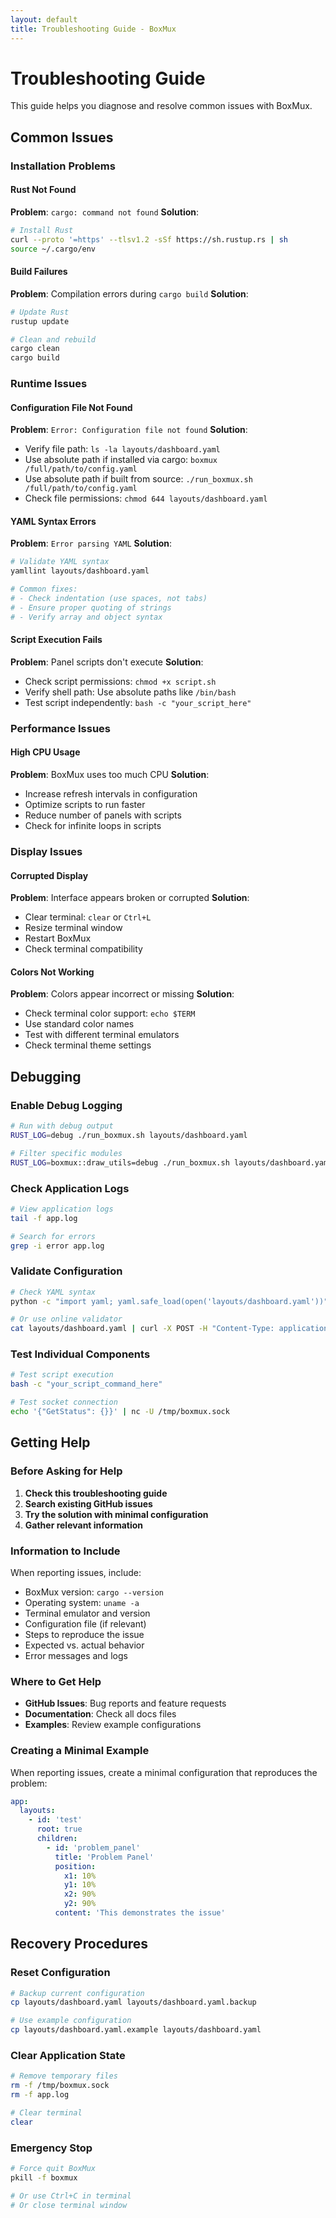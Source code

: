 ```yaml
---
layout: default
title: Troubleshooting Guide - BoxMux
---
```


# Troubleshooting Guide

This guide helps you diagnose and resolve common issues with BoxMux.

## Common Issues

### Installation Problems

#### Rust Not Found

**Problem**: `cargo: command not found`
**Solution**:

```bash
# Install Rust
curl --proto '=https' --tlsv1.2 -sSf https://sh.rustup.rs | sh
source ~/.cargo/env
```

#### Build Failures

**Problem**: Compilation errors during `cargo build`
**Solution**:

```bash
# Update Rust
rustup update

# Clean and rebuild
cargo clean
cargo build
```

### Runtime Issues

#### Configuration File Not Found

**Problem**: `Error: Configuration file not found`
**Solution**:

- Verify file path: `ls -la layouts/dashboard.yaml`
- Use absolute path if installed via cargo: `boxmux /full/path/to/config.yaml`
- Use absolute path if built from source: `./run_boxmux.sh /full/path/to/config.yaml`
- Check file permissions: `chmod 644 layouts/dashboard.yaml`

#### YAML Syntax Errors

**Problem**: `Error parsing YAML`
**Solution**:

```bash
# Validate YAML syntax
yamllint layouts/dashboard.yaml

# Common fixes:
# - Check indentation (use spaces, not tabs)
# - Ensure proper quoting of strings
# - Verify array and object syntax
```

#### Script Execution Fails

**Problem**: Panel scripts don't execute
**Solution**:

- Check script permissions: `chmod +x script.sh`
- Verify shell path: Use absolute paths like `/bin/bash`
- Test script independently: `bash -c "your_script_here"`

### Performance Issues

#### High CPU Usage

**Problem**: BoxMux uses too much CPU
**Solution**:

- Increase refresh intervals in configuration
- Optimize scripts to run faster
- Reduce number of panels with scripts
- Check for infinite loops in scripts

### Display Issues

#### Corrupted Display

**Problem**: Interface appears broken or corrupted
**Solution**:

- Clear terminal: `clear` or `Ctrl+L`
- Resize terminal window
- Restart BoxMux
- Check terminal compatibility

#### Colors Not Working

**Problem**: Colors appear incorrect or missing
**Solution**:

- Check terminal color support: `echo $TERM`
- Use standard color names
- Test with different terminal emulators
- Check terminal theme settings

## Debugging

### Enable Debug Logging

```bash
# Run with debug output
RUST_LOG=debug ./run_boxmux.sh layouts/dashboard.yaml

# Filter specific modules
RUST_LOG=boxmux::draw_utils=debug ./run_boxmux.sh layouts/dashboard.yaml
```

### Check Application Logs

```bash
# View application logs
tail -f app.log

# Search for errors
grep -i error app.log
```

### Validate Configuration

```bash
# Check YAML syntax
python -c "import yaml; yaml.safe_load(open('layouts/dashboard.yaml'))"

# Or use online validator
cat layouts/dashboard.yaml | curl -X POST -H "Content-Type: application/yaml" -d @- https://yaml-validator.com/
```

### Test Individual Components

```bash
# Test script execution
bash -c "your_script_command_here"

# Test socket connection
echo '{"GetStatus": {}}' | nc -U /tmp/boxmux.sock
```

## Getting Help

### Before Asking for Help

1. **Check this troubleshooting guide**
2. **Search existing GitHub issues**
3. **Try the solution with minimal configuration**
4. **Gather relevant information**

### Information to Include

When reporting issues, include:

- BoxMux version: `cargo --version`
- Operating system: `uname -a`
- Terminal emulator and version
- Configuration file (if relevant)
- Steps to reproduce the issue
- Expected vs. actual behavior
- Error messages and logs

### Where to Get Help

- **GitHub Issues**: Bug reports and feature requests
- **Documentation**: Check all docs files
- **Examples**: Review example configurations

### Creating a Minimal Example

When reporting issues, create a minimal configuration that reproduces the problem:

```yaml
app:
  layouts:
    - id: 'test'
      root: true
      children:
        - id: 'problem_panel'
          title: 'Problem Panel'
          position:
            x1: 10%
            y1: 10%
            x2: 90%
            y2: 90%
          content: 'This demonstrates the issue'
```

## Recovery Procedures

### Reset Configuration

```bash
# Backup current configuration
cp layouts/dashboard.yaml layouts/dashboard.yaml.backup

# Use example configuration
cp layouts/dashboard.yaml.example layouts/dashboard.yaml
```

### Clear Application State

```bash
# Remove temporary files
rm -f /tmp/boxmux.sock
rm -f app.log

# Clear terminal
clear
```

### Emergency Stop

```bash
# Force quit BoxMux
pkill -f boxmux

# Or use Ctrl+C in terminal
# Or close terminal window
```

